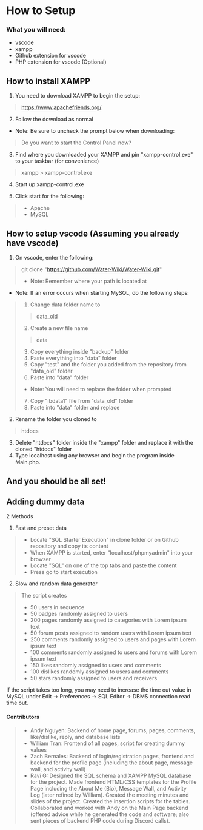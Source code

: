 # How to Setup

### What you will need:
- vscode
- xampp
- Github extension for vscode
- PHP extension for vscode (Optional)

## How to install XAMPP

1. You need to download XAMPP to begin the setup:

> https://www.apachefriends.org/

2. Follow the download as normal
- Note: Be sure to uncheck the prompt below when downloading:
> Do you want to start the Control Panel now?

3. Find where you downloaded your XAMPP and pin "xampp-control.exe" to your taskbar (for convenience)
> xampp > xampp-control.exe

4. Start up xampp-control.exe

5. Click start for the following:
> - Apache
> - MySQL

## How to setup vscode (Assuming you already have vscode)
1. On vscode, enter the following:
> git clone "https://github.com/Water-Wiki/Water-Wiki.git"
> - Note: Remember where your path is located at

- Note: If an error occurs when starting MySQL, do the following steps:
> 1. Change data folder name to
>> data_old
>
> 2. Create a new file name
>> data
>
> 3. Copy everything inside "backup" folder
> 4. Paste everything into "data" folder
> 5. Copy "test" and the folder you added from the repository from "data_old" folder
> 6. Paste into "data" folder
> - Note: You will need to replace the folder when prompted
> 7. Copy "ibdata1" file from "data_old" folder
> 8. Paste into "data" folder and replace

2. Rename the folder you cloned to
> htdocs

3. Delete "htdocs" folder inside the "xampp" folder and replace it with the cloned "htdocs" folder
4. Type localhost using any browser and begin the program inside Main.php.

## And you should be all set!

## Adding dummy data
2 Methods

1. Fast and preset data

>- Locate "SQL Starter Execution" in clone folder or on Github repository and copy its content
>- When XAMPP is started, enter "localhost/phpmyadmin" into your browser
>- Locate "SQL" on one of the top tabs and paste the content
>- Press go to start execution

2. Slow and random data generator
> The script creates
>- 50 users in sequence
>- 50 badges randomly assigned to users
>- 200 pages randomly assigned to categories with Lorem ipsum text
>- 50 forum posts assigned to random users with Lorem ipsum text
>- 250 comments randomly assigned to users and pages with Lorem ipsum text
>- 100 comments randomly assigned to users and forums with Lorem ipsum text
>- 150 likes randomly assigned to users and comments
>- 100 dislikes randomly assigned to users and comments
>- 50 stars randomly assigned to users and receivers

If the script takes too long, you may need to increase the time out value in MySQL under Edit → Preferences → SQL Editor → DBMS connection read time out.

#### Contributors
>
> - Andy Nguyen: Backend of home page, forums, pages, comments, like/dislike, reply, and database lists
> - William Tran: Frontend of all pages, script for creating dummy values
> - Zach Bernales: Backend of login/registration pages, frontend and backend for the profile page (including the about page, message wall, and activity wall)
> - Ravi G: Designed the SQL schema and XAMPP MySQL database for the project. Made frontend HTML/CSS templates for the Profile Page including the About Me (Bio), Message Wall, and Activity Log (later refined by William). Created the meeting minutes and slides of the project. Created the insertion scripts for the tables. Collaborated and worked with Andy on the Main Page backend (offered advice while he generated the code and software; also sent pieces of backend PHP code during Discord calls).

